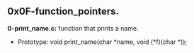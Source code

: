 ## 0x0F-function_pointers.

**0-print_name.c:** function that prints a name.

- Prototype: void print_name(char *name, void (*f)(char *));
